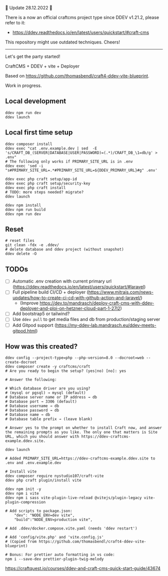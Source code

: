 📢 Update 28.12.2022 📢 

There is a now an official craftcms project type since DDEV v1.21.2, please refer to it:

- https://ddev.readthedocs.io/en/latest/users/quickstart/#craft-cms

This repository might use outdated techniques. Cheers!

<hr>

Let's get the party started! 

CraftCMS + DDEV + vite + Deployer

Based on https://github.com/thomasbendl/craft4-ddev-vite-blueprint. 

Work in progress.

## Local development

```
ddev npm run dev
ddev launch
```

## Local first time setup

```
ddev composer install
ddev exec "cat .env.example.dev | sed  -E 's/CRAFT_DB_(SERVER|DATABASE|USER|PASSWORD)=(.*)/CRAFT_DB_\1=db/g' > .env"
# The following only works if PRIMARY_SITE_URL is in .env
ddev exec 'sed -i "s#PRIMARY_SITE_URL=.*#PRIMARY_SITE_URL=${DDEV_PRIMARY_URL}#g" .env'

ddev exec php craft setup/app-id 
ddev exec php craft setup/security-key
ddev exec php craft install
# TODO: more steps needed? migrate?
ddev launch

ddev npm install
ddev npm run build
ddev npm run dev
```

## Reset 

```
# reset files
git clean -fdx -e .ddev/
# delete database and ddev project (without snapshot)
ddev delete -O
```

## TODOs

- [ ] Automatic .env creation with current primary url (https://ddev.readthedocs.io/en/latest/users/quickstart/#laravel)
- [ ] Full pipeline build CI/CD + deployer (https://www.mitrais.com/news-updates/how-to-create-ci-cd-with-github-action-and-laravel/)
    - (Improve https://dev.to/mandrasch/deploy-craft-cms-with-ddev-deployer-and-ploi-on-hetzner-cloud-part-1-27l2)
- [ ] Add bootstrap5 or tailwind?
- [ ] Use `ddev pull` to get media files and db from production/staging server
- [ ] Add Gitpod support (https://my-ddev-lab.mandrasch.eu/ddev-meets-gitpod.html)

## How was this created?

```
ddev config --project-type=php --php-version=8.0 --docroot=web --create-docroot
ddev composer create -y craftcms/craft
# Are you ready to begin the setup? (yes|no) [no]: yes

# Answer the following:

# Which database driver are you using?
# (mysql or pgsql) → mysql (default)
# Database server name or IP address → db
# Database port → 3306 (default)
# Database username → db
# Database password → db
# Database name → db
# Database table prefix → (leave blank)

# Answer yes to the prompt on whether to install Craft now, and answer the remaining prompts as you like. The only one that matters is Site URL, which you should answer with https://ddev-craftcms-example.ddev.site.

ddev launch

# Added PRIMARY_SITE_URL=https://ddev-craftcms-example.ddev.site to .env and .env.example.dev

# Install vite
ddev composer require nystudio107/craft-vite
ddev php craft plugin/install vite

ddev npm init -y
ddev npm i vite
ddev npm i sass vite-plugin-live-reload @vitejs/plugin-legacy vite-plugin-compression

# Add scripts to package.json:
    "dev": "NODE_ENV=dev vite",
    "build":"NODE_ENV=production vite",

# Add .ddev/docker.compose.vite.yaml (needs 'ddev restart')

# Add 'config/vite.php' and 'vite.config.js' 
# (Copied from https://github.com/thomasbendl/craft4-ddev-vite-blueprint)

# Bonus: For prettier auto formatting in vs code:
npm i --save-dev prettier-plugin-twig-melody
```


https://craftquest.io/courses/ddev-and-craft-cms-quick-start-guide/43674
